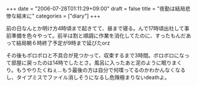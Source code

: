 +++
date = "2006-07-28T01:11:29+09:00"
draft = false
title = "夜勤は結局悲惨な結末に"
categories = ["diary"]
+++

前の日なんとか明け方4時頃まで起きてて、昼まで寝る。んで17時頃出社して事前準備を色々やって。前半は割と順調に作業を消化してたのに、すったもんだあって結局朝６時終了予定が9時まで延びたorz

その後もポロポロと不具合が見つかって、収束するまで3時間。ボロボロになって部屋に戻ったのは14時でしたとさ。風呂に入ったあと泥のように眠りまくり。もうやりたくねぇ…もう最後の方は自分で何喋ってるのかわかんなくなるし、タイプミスでファイル消しそうになるし危険極まりないdeathよ。
